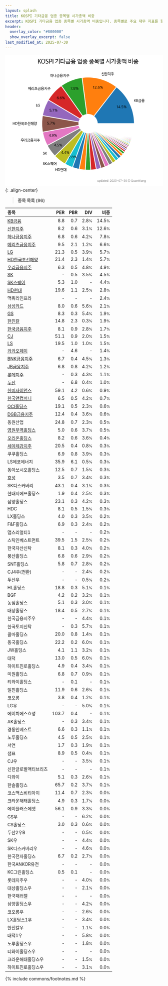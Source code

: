 ```yaml
---
layout: splash
title: KOSPI 기타금융 업종 종목별 시가총액 비중
excerpt: KOSPI 기타금융 업종 종목별 시가총액 비중입니다. 종목별로 주요 재무 지표를 함께 표시합니다.
header:
  overlay_color: "#800000"
  show_overlay_excerpt: false
last_modified_at: 2025-07-30
---
```



![KOSPI 기타금융 업종 종목별 시가총액 비중](/stats/sector/images/kospi_업종_기타금융_종목.png){: .align-center}


> **종목 목록 (96)**<a id="list"></a>

| **종목** | **PER** | **PBR** | **DIV** | **비중** |
| :------- | ------: | ------: | ------: | -------: |
| [KB금융](/105560/) | 8.8 | 0.7 | 2.8<small>%</small> | 14.5<small>%</small> |
| [신한지주](/055550/) | 8.2 | 0.6 | 3.1<small>%</small> | 12.6<small>%</small> |
| [하나금융지주](/086790/) | 6.8 | 0.6 | 4.2<small>%</small> | 7.8<small>%</small> |
| [메리츠금융지주](/138040/) | 9.5 | 2.1 | 1.2<small>%</small> | 6.6<small>%</small> |
| [LG](/003550/) | 21.3 | 0.5 | 3.9<small>%</small> | 5.7<small>%</small> |
| [HD한국조선해양](/009540/) | 21.4 | 2.3 | 1.4<small>%</small> | 5.7<small>%</small> |
| [우리금융지주](/316140/) | 6.3 | 0.5 | 4.8<small>%</small> | 4.9<small>%</small> |
| [SK](/034730/) | - | 0.5 | 3.5<small>%</small> | 4.5<small>%</small> |
| [SK스퀘어](/402340/) | 5.3 | 1.0 | - | 4.4<small>%</small> |
| [HD현대](/267250/) | 19.6 | 1.1 | 2.5<small>%</small> | 2.8<small>%</small> |
| 맥쿼리인프라 | - | - | - | 2.4<small>%</small> |
| [삼성카드](/029780/) | 8.0 | 0.6 | 5.6<small>%</small> | 2.1<small>%</small> |
| [GS](/078930/) | 8.3 | 0.3 | 5.4<small>%</small> | 1.9<small>%</small> |
| [한진칼](/180640/) | 14.8 | 2.3 | 0.3<small>%</small> | 1.9<small>%</small> |
| [한국금융지주](/071050/) | 8.1 | 0.9 | 2.8<small>%</small> | 1.7<small>%</small> |
| [CJ](/001040/) | 51.1 | 0.9 | 2.0<small>%</small> | 1.5<small>%</small> |
| [LS](/006260/) | 19.5 | 1.0 | 1.0<small>%</small> | 1.5<small>%</small> |
| [카카오페이](/377300/) | - | 4.6 | - | 1.4<small>%</small> |
| [BNK금융지주](/138930/) | 6.7 | 0.4 | 4.5<small>%</small> | 1.3<small>%</small> |
| [JB금융지주](/175330/) | 6.8 | 0.8 | 4.2<small>%</small> | 1.2<small>%</small> |
| [롯데지주](/004990/) | - | 0.3 | 4.3<small>%</small> | 1.1<small>%</small> |
| [두산](/000150/) | - | 6.8 | 0.4<small>%</small> | 1.0<small>%</small> |
| [한미사이언스](/008930/) | 59.1 | 4.2 | 0.6<small>%</small> | 0.9<small>%</small> |
| [한국앤컴퍼니](/000240/) | 6.5 | 0.5 | 4.2<small>%</small> | 0.7<small>%</small> |
| [OCI홀딩스](/010060/) | 19.1 | 0.5 | 2.3<small>%</small> | 0.6<small>%</small> |
| [DGB금융지주](/139130/) | 12.4 | 0.4 | 3.6<small>%</small> | 0.6<small>%</small> |
| 동원산업 | 24.8 | 0.7 | 2.3<small>%</small> | 0.5<small>%</small> |
| [영원무역홀딩스](/009970/) | 5.0 | 0.6 | 3.7<small>%</small> | 0.5<small>%</small> |
| [오리온홀딩스](/001800/) | 8.2 | 0.6 | 3.6<small>%</small> | 0.4<small>%</small> |
| [세아제강지주](/003030/) | 20.5 | 0.4 | 0.8<small>%</small> | 0.3<small>%</small> |
| 쿠쿠홀딩스 | 6.9 | 0.8 | 3.9<small>%</small> | 0.3<small>%</small> |
| LS에코에너지 | 35.9 | 6.1 | 0.5<small>%</small> | 0.3<small>%</small> |
| 동아쏘시오홀딩스 | 12.5 | 0.7 | 1.5<small>%</small> | 0.3<small>%</small> |
| [효성](/004800/) | 3.5 | 0.7 | 3.4<small>%</small> | 0.3<small>%</small> |
| SK디스커버리 | 43.1 | 0.4 | 3.1<small>%</small> | 0.3<small>%</small> |
| 현대지에프홀딩스 | 1.9 | 0.4 | 2.5<small>%</small> | 0.3<small>%</small> |
| 삼양홀딩스 | 23.1 | 0.3 | 4.2<small>%</small> | 0.3<small>%</small> |
| HDC | 8.1 | 0.5 | 1.5<small>%</small> | 0.3<small>%</small> |
| LX홀딩스 | 4.0 | 0.3 | 3.5<small>%</small> | 0.2<small>%</small> |
| F&F홀딩스 | 6.9 | 0.3 | 2.4<small>%</small> | 0.2<small>%</small> |
| 맵스리얼티1 | - | - | - | 0.2<small>%</small> |
| 스틱인베스트먼트 | 39.5 | 1.5 | 2.5<small>%</small> | 0.2<small>%</small> |
| 한국자산신탁 | 8.1 | 0.3 | 4.0<small>%</small> | 0.2<small>%</small> |
| 풍산홀딩스 | 6.8 | 0.6 | 2.9<small>%</small> | 0.2<small>%</small> |
| SNT홀딩스 | 5.8 | 0.7 | 2.8<small>%</small> | 0.2<small>%</small> |
| CJ4우(전환) | - | - | 2.4<small>%</small> | 0.2<small>%</small> |
| 두산우 | - | - | 0.5<small>%</small> | 0.2<small>%</small> |
| HL홀딩스 | 18.8 | 0.3 | 5.1<small>%</small> | 0.1<small>%</small> |
| BGF | 4.2 | 0.2 | 3.2<small>%</small> | 0.1<small>%</small> |
| 농심홀딩스 | 5.1 | 0.3 | 3.0<small>%</small> | 0.1<small>%</small> |
| 대상홀딩스 | 18.4 | 0.5 | 2.7<small>%</small> | 0.1<small>%</small> |
| 한국금융지주우 | - | - | 4.4<small>%</small> | 0.1<small>%</small> |
| 한국토지신탁 | - | 0.3 | 5.7<small>%</small> | 0.1<small>%</small> |
| 콜마홀딩스 | 20.0 | 0.8 | 1.4<small>%</small> | 0.1<small>%</small> |
| 동국홀딩스 | 22.2 | 0.2 | 6.0<small>%</small> | 0.1<small>%</small> |
| JW홀딩스 | 4.1 | 1.1 | 3.2<small>%</small> | 0.1<small>%</small> |
| 대덕 | 13.0 | 0.5 | 6.0<small>%</small> | 0.1<small>%</small> |
| 하이트진로홀딩스 | 4.9 | 0.4 | 3.4<small>%</small> | 0.1<small>%</small> |
| 미원홀딩스 | 6.8 | 0.7 | 0.9<small>%</small> | 0.1<small>%</small> |
| 티와이홀딩스 | - | 0.1 | - | 0.1<small>%</small> |
| 일진홀딩스 | 11.9 | 0.6 | 2.6<small>%</small> | 0.1<small>%</small> |
| 코오롱 | 3.8 | 0.4 | 1.2<small>%</small> | 0.1<small>%</small> |
| LG우 | - | - | 5.0<small>%</small> | 0.1<small>%</small> |
| 에이치에스효성 | 103.7 | 0.4 | - | 0.1<small>%</small> |
| AK홀딩스 | - | 0.3 | 3.4<small>%</small> | 0.1<small>%</small> |
| 경동인베스트 | 6.6 | 0.3 | 1.1<small>%</small> | 0.1<small>%</small> |
| 노루홀딩스 | 4.5 | 0.5 | 2.5<small>%</small> | 0.1<small>%</small> |
| 서연 | 1.7 | 0.3 | 1.9<small>%</small> | 0.1<small>%</small> |
| 샘표 | 8.9 | 0.5 | 0.4<small>%</small> | 0.1<small>%</small> |
| CJ우 | - | - | 3.5<small>%</small> | 0.1<small>%</small> |
| 신한글로벌액티브리츠 | - | - | - | 0.1<small>%</small> |
| 디와이 | 5.1 | 0.3 | 2.6<small>%</small> | 0.1<small>%</small> |
| 한솔홀딩스 | 65.7 | 0.2 | 3.7<small>%</small> | 0.1<small>%</small> |
| 코스맥스비티아이 | 11.4 | 0.7 | 2.3<small>%</small> | 0.0<small>%</small> |
| 크라운해태홀딩스 | 4.9 | 0.3 | 1.7<small>%</small> | 0.0<small>%</small> |
| 에이플러스에셋 | 56.1 | 0.9 | 3.3<small>%</small> | 0.0<small>%</small> |
| GS우 | - | - | 6.2<small>%</small> | 0.0<small>%</small> |
| CS홀딩스 | 3.0 | 0.3 | 0.6<small>%</small> | 0.0<small>%</small> |
| 두산2우B | - | - | 0.5<small>%</small> | 0.0<small>%</small> |
| SK우 | - | - | 4.4<small>%</small> | 0.0<small>%</small> |
| SK디스커버리우 | - | - | 4.6<small>%</small> | 0.0<small>%</small> |
| 한국전자홀딩스 | 6.7 | 0.2 | 2.7<small>%</small> | 0.0<small>%</small> |
| 한국ANKOR유전 | - | - | - | 0.0<small>%</small> |
| KC그린홀딩스 | 0.5 | 0.1 | - | 0.0<small>%</small> |
| 롯데지주우 | - | - | 4.0<small>%</small> | 0.0<small>%</small> |
| 대상홀딩스우 | - | - | 2.1<small>%</small> | 0.0<small>%</small> |
| 한국패러랠 | - | - | - | 0.0<small>%</small> |
| 삼양홀딩스우 | - | - | 4.2<small>%</small> | 0.0<small>%</small> |
| 코오롱우 | - | - | 2.6<small>%</small> | 0.0<small>%</small> |
| LX홀딩스1우 | - | - | 3.4<small>%</small> | 0.0<small>%</small> |
| 한진칼우 | - | - | 1.1<small>%</small> | 0.0<small>%</small> |
| 대덕1우 | - | - | 5.8<small>%</small> | 0.0<small>%</small> |
| 노루홀딩스우 | - | - | 1.8<small>%</small> | 0.0<small>%</small> |
| 티와이홀딩스우 | - | - | - | 0.0<small>%</small> |
| 크라운해태홀딩스우 | - | - | 1.5<small>%</small> | 0.0<small>%</small> |
| 하이트진로홀딩스우 | - | - | 3.1<small>%</small> | 0.0<small>%</small> |

{% include commons/footnotes.md %}